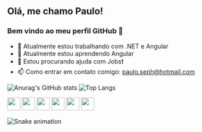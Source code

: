 ## Olá, me chamo Paulo! 

### Bem vindo ao meu perfil GitHub 👋

- 🔭 Atualmente estou trabalhando com .NET e Angular
- 🌱 Atualmente estou aprendendo Angular
- 🤔 Estou procurando ajuda com Jobs❗
- 📫 Como entrar em contato comigo: paulo.seph@hotmail.com


![Anurag's GitHub stats](https://github-readme-stats.vercel.app/api?username=pauloseph&show_icons=true&bg_color=00000000&rank_icon=github&theme=radical)
![Top Langs](https://github-readme-stats.vercel.app/api/top-langs/?username=pauloseph&hide_progress=true&bg_color=00000000)

<div>
  <img src="https://cdn.jsdelivr.net/gh/devicons/devicon@latest/icons/csharp/csharp-original.svg" width="30" height="30"/>
  <img src="https://cdn.jsdelivr.net/gh/devicons/devicon@latest/icons/typescript/typescript-original.svg" width="30" height="30" />
  <img src="https://cdn.jsdelivr.net/gh/devicons/devicon@latest/icons/javascript/javascript-original.svg" width="30" height="30" />
  <img src="https://cdn.jsdelivr.net/gh/devicons/devicon@latest/icons/dotnetcore/dotnetcore-original.svg" width="30" height="30"/>
  <img src="https://cdn.jsdelivr.net/gh/devicons/devicon@latest/icons/angular/angular-original.svg" width="30" height="30"/>
  <img src="https://cdn.jsdelivr.net/gh/devicons/devicon@latest/icons/git/git-original.svg" width="30" height="30" />    
</div>

![Snake animation](https://github.com/pauloseph/seu-usuário-aqui/blob/output/github-contribution-grid-snake.svg)

          
          
          
          

<!-- Por padrão, o GitHub não apresenta os cartões lado a lado. Para fazer isso, você pode usar esta abordagem:

<a href="https://github.com/anuraghazra/github-readme-stats">
  <img height=200 align="center" src="https://github-readme-stats.vercel.app/api?username=anuraghazra" />
</a>
<a href="https://github.com/anuraghazra/convoychat">
  <img height=200 align="center" src="https://github-readme-stats.vercel.app/api/top-langs?username=anuraghazra&layout=compact&langs_count=8&card_width=320" />
</a>
 -->
 
<!-- custom card
![Customized Card](https://github-readme-stats.vercel.app/api/pin?username=pauloseph\&repo=github-readme-stats\&title_color=fff\&icon_color=f9f9f9\&text_color=9f9f9f\&bg_color=151515)
-->

<!--
![Top Langs](https://github-readme-stats.vercel.app/api/top-langs/?username=pauloseph&size_weight=0.2&count_weight=0.2&langs_count=5)
-->

<!--
<picture>
  <source
    srcset="https://github-readme-stats.vercel.app/api?username=pauloseph&show_icons=true&theme=dark"
    media="(prefers-color-scheme: dark)"
  />
  <source
    srcset="https://github-readme-stats.vercel.app/api?username=pauloseph&show_icons=true"
    media="(prefers-color-scheme: light), (prefers-color-scheme: no-preference)"
  />
  <img src="https://github-readme-stats.vercel.app/api?username=pauloseph&show_icons=true" />
</picture>
-->



